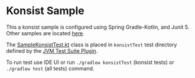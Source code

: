 # Konsist Sample

This a konsist sample is configured using Spring Gradle-Kotlin, and Junit 5. Other samples are located [here](../..). 

The [SampleKonsistTest.kt](src/konsistTest/kotlin/com/sample/SampleKonsistTest.kt) class is placed in `konsistTest` 
test directory defined by the
[JVM Test Suite Plugin](https://docs.gradle.org/current/userguide/jvm_test_suite_plugin.html).

To run test use IDE UI or run `./gradlew konsistTest` (konsist tests) or `./gradlew test` (all tests) command.

